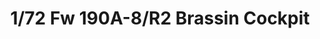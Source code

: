 ---
layout: product
title: "1/72 Fw 190A-8/R2 Brassin Cockpit"
price: "3300" 
desc: "Set rezina i eceraja"
img_path: "/assets/img/648426.webp"
brand: "EDUARD"
available: true
special_offer: false
new: true
soon: false
cat: "010000"
subcat: "010400"
subsubcat: "00"
sifra: "648426"
popular: false
spec: false
---